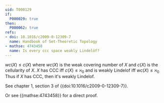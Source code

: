 ```yaml
---
uid: T000129
if:
  P000029: true
then:
  P000062: true
refs:
- doi: 10.1016/c2009-0-12309-7
  name: Handbook of Set-Theoretic Topology
- mathse: 4743458
  name: Is every ccc space weakly Lindelöf?
---
```


$wc(X)\leq c(X)$ where $wc(X)$ is the weak covering number of $X$ and $c(X)$ is the cellularity of $X$.
$X$ has CCC iff $c(X)\leq\aleph_0$ and is weakly Lindelof iff $wc(X)\leq \aleph_0$
Thus if $X$ has CCC, then it's weakly Lindelof.

See chapter 1, section 3 of {{doi:10.1016/c2009-0-12309-7}}.

Or see {{mathse:4743458}} for a direct proof.
